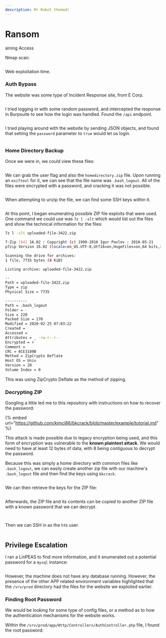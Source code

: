 ```yaml
---
description: Mr Robot themed!
---
```


# Ransom

aining Access

Nmap scan:

<figure><img src="../../../.gitbook/assets/image (1370).png" alt=""><figcaption></figcaption></figure>

Web exploitation time.

### Auth Bypass

The website was some type of Incident Response site, from E Corp.

<figure><img src="../../../.gitbook/assets/image (2115).png" alt=""><figcaption></figcaption></figure>

I tried logging in with some random password, and intercepted the response in Burpsuite to see how the login was handled. Found the `/api` endpoint.&#x20;

<figure><img src="../../../.gitbook/assets/image (2847).png" alt=""><figcaption></figcaption></figure>

I tried playing around with the website by sending JSON objects, and found that setting the `password` parameter to `true` would let us login.

<figure><img src="../../../.gitbook/assets/image (3398).png" alt=""><figcaption></figcaption></figure>

### Home Directory Backup

Once we were in, we could view these files:

<figure><img src="../../../.gitbook/assets/image (3099).png" alt=""><figcaption></figcaption></figure>

We can grab the user flag and also the `homedirectory.zip` file. Upon running an `exiftool` for it, we can see that the file name was `.bash_logout`. All of the files were encrypted with a password, and cracking it was not possible.

<figure><img src="../../../.gitbook/assets/image (1136).png" alt=""><figcaption></figcaption></figure>

When attempting to unzip the file, we can find some SSH keys within it.&#x20;

<figure><img src="../../../.gitbook/assets/image (387).png" alt=""><figcaption></figcaption></figure>

At this point, I began enumerating possible ZIP file exploits that were used. One command we could use was `7z l -slt` which would list out the files and show the technical information for the files:

```bash
7z l -slt uploaded-file-3422.zip

7-Zip [64] 16.02 : Copyright (c) 1999-2016 Igor Pavlov : 2016-05-21
p7zip Version 16.02 (locale=en_US.UTF-8,Utf16=on,HugeFiles=on,64 bits,32 CPUs AMD Ryzen 9 5900HX with Radeon Graphics         (A50F00),ASM,AES-NI)

Scanning the drive for archives:
1 file, 7735 bytes (8 KiB)

Listing archive: uploaded-file-3422.zip

--
Path = uploaded-file-3422.zip
Type = zip
Physical Size = 7735

----------
Path = .bash_logout
Folder = -
Size = 220
Packed Size = 170
Modified = 2020-02-25 07:03:22
Created = 
Accessed = 
Attributes = _ -rw-r--r--
Encrypted = +
Comment = 
CRC = 6CE3189B
Method = ZipCrypto Deflate
Host OS = Unix
Version = 20
Volume Index = 0
```

This was using ZipCrypto Deflate as the method of zipping.&#x20;

### Decrypting ZIP

Googling a little led me to this repository with instructions on how to recover the password:

{% embed url="https://github.com/kimci86/bkcrack/blob/master/example/tutorial.md" %}

This attack is made possible due to legacy encryption being used, and this form of encryption was vulnerable to the **known plaintext attack**. We would need to have at least 12 bytes of data, with 8 being contiguous to decrypt the password.&#x20;

Because this was simply a home directory with common files like `.bash_logout`, we can easily create another zip file with our machine's `.bash_logout` file and then find the keys using `bkcrack`.&#x20;

<figure><img src="../../../.gitbook/assets/image (1284).png" alt=""><figcaption></figcaption></figure>

We can then retrieve the keys for the ZIP file:

<figure><img src="../../../.gitbook/assets/image (2020).png" alt=""><figcaption></figcaption></figure>

Afterwards, the ZIP file and its contents can be copied to another ZIP file with a known password that we can decrypt.

<figure><img src="../../../.gitbook/assets/image (2537).png" alt=""><figcaption></figcaption></figure>

<figure><img src="../../../.gitbook/assets/image (3607).png" alt=""><figcaption></figcaption></figure>

Then we can SSH in as the `htb` user.

<figure><img src="../../../.gitbook/assets/image (3891).png" alt=""><figcaption></figcaption></figure>

## Privilege Escalation

I ran a LinPEAS to find more information, and it enumerated out a potential password for a `mysql` instance:

<figure><img src="../../../.gitbook/assets/image (318).png" alt=""><figcaption></figcaption></figure>

However, the machine does not have any database running. However, the presence of the other APP related environment variables highlighted that the `/srv/prod` directory had the files for the website we exploited earlier.

### Finding Root Password

We would be looking for some type of config files, or a method as to how the authentication mechanisms for the website works.

Within the `/srv/prod/app/Http/Controllers/AuthController.php` file, I found the root password:

<figure><img src="../../../.gitbook/assets/image (591).png" alt=""><figcaption></figcaption></figure>
